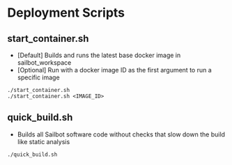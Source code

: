 # Deployment Scripts

## start_container.sh

- [Default]  Builds and runs the latest base docker image in sailbot_workspace
- [Optional] Run with a docker image ID as the first argument to run a specific image

```
./start_container.sh
./start_container.sh <IMAGE_ID>
```

## quick_build.sh

- Builds all Sailbot software code without checks that slow down the build like static analysis

```
./quick_build.sh
```
